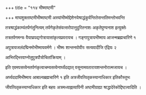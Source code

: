 +++
title = "११४ भीष्माष्टमी"

+++
माघशुक्लाष्टमीभीष्माष्टमी अस्यांभीष्मोद्देशेनयेश्राद्धंकुर्वन्तितेसन्ततिमन्तोभवन्ति

तत्रश्राद्धंकाम्यंतर्पणंतुनित्यम् तर्पणेकृतेसंवत्सरोपात्तुदुरितनाशः अकृतेपुण्यनाश इत्युक्तेः

तत्रतर्पणमन्त्रः वैयाघ्रपद्यगोत्रायासांकृत्यप्रवरायच । गङ्गापुत्रायभीष्माय आजन्मब्रह्मचारिणे १

अपुत्रायजलंदद्मिनमोभीष्मायवर्मणे । भीष्मः शान्तनवोवीरः सत्यवादीजि एंद्रियः २

आभिरद्भिरवाप्नोतुपुत्रपौत्रोचितांक्रियाम् ।

इति एवमपसव्येनतर्पणंकृत्वाचम्यसव्येनार्घ्यंदद्यात् वसूनामवतारायशन्तनोरात्मजायच ।

अर्घ्यददामिभीष्माय आबाल्यब्रह्मचारिणे १ इति अत्रजीवत्पितृकस्यानाधिकार इतिकौस्तुभः

जीवत्पितृकस्याप्यधिकार इति बहवः अत्रमध्याह्नव्यापिनी अष्टमीग्राह्या श्राद्धादेरेकोद्दिष्टत्वादिति ।
